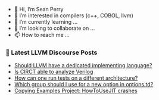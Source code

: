 - 👋 Hi, I’m Sean Perry
- 👀 I’m interested in compilers (c++, COBOL, llvm)
- 🌱 I’m currently learning ...
- 💞️ I’m looking to collaborate on ...
- 📫 How to reach me ...

<!---
s66perry/s66perry is a ✨ special ✨ repository because its `README.md` (this file) appears on your GitHub profile.
You can click the Preview link to take a look at your changes.
--->
### 📕 Latest LLVM Discourse Posts

<!-- DISCOURSE-LLVM:START -->
- [Should LLVM have a dedicated implementing language?](https://discourse.llvm.org/t/should-llvm-have-a-dedicated-implementing-language/76203#post_2)
- [Is CIRCT able to analyze Verilog](https://discourse.llvm.org/t/is-circt-able-to-analyze-verilog/66281?page=3#post_45)
- [How can one run tests on a different architecture?](https://discourse.llvm.org/t/how-can-one-run-tests-on-a-different-architecture/76194#post_2)
- [Which group should I use for a new option in options.td?](https://discourse.llvm.org/t/which-group-should-i-use-for-a-new-option-in-options-td/76204#post_1)
- [Copying Examples Project: HowToUseJIT crashes](https://discourse.llvm.org/t/copying-examples-project-howtousejit-crashes/76195#post_2)
<!-- DISCOURSE-LLVM:END -->

